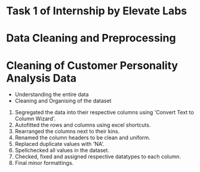 # Task 1 of Internship by Elevate Labs
# Data Cleaning and Preprocessing
# Cleaning of Customer Personality Analysis Data

- Understanding the entire data
- Cleaning and Organising of the dataset
1. Segregated the data into their respective columns using 'Convert Text to Column Wizard'.
2. Autofitted the rows and columns using excel shortcuts.
3. Rearranged the columns next to their kins.
4. Renamed the column headers to be clean and uniform.
5. Replaced duplicate values with 'NA'.
6. Spellchecked all values in the dataset.
7. Checked, fixed and assigned respective datatypes to each column.
8. Final minor formattings.
